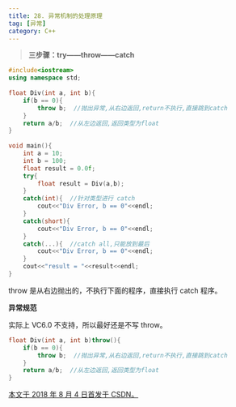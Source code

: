 ```yaml
---
title: 28. 异常机制的处理原理
tag: [异常]
category: C++
---
```


>**三步骤：try——throw——catch** 

<!--more-->

```C++
#include<iostream>
using namespace std;
 
float Div(int a, int b){
	if(b == 0){
		throw b;  //抛出异常,从右边返回,return不执行,直接跳到catch
	}
	return a/b;  //从左边返回,返回类型为float
}
 
void main(){
	int a = 10;
	int b = 100;
	float result = 0.0f;
	try{
		float result = Div(a,b);
	}
	catch(int){  //针对类型进行 catch
		cout<<"Div Error, b == 0"<<endl;
	}
	catch(short){
		cout<<"Div Error, b == 0"<<endl;
	}
	catch(...){  //catch all,只能放到最后
		cout<<"Div Error, b == 0"<<endl;
	}
	cout<<"result = "<<result<<endl;
}
```

throw 是从右边抛出的，不执行下面的程序，直接执行 catch 程序。

**异常规范**

实际上 VC6.0 不支持，所以最好还是不写 throw。

```C++
float Div(int a, int b)throw(){
	if(b == 0){
		throw b;  //抛出异常,从右边返回,return不执行,直接跳到catch
	}
	return a/b;  //从左边返回,返回类型为float
}
```

<u>本文于 2018 年 8 月 4 日首发于 [CSDN](https://blog.csdn.net/wonz5130/article/details/81408286)。</u>	